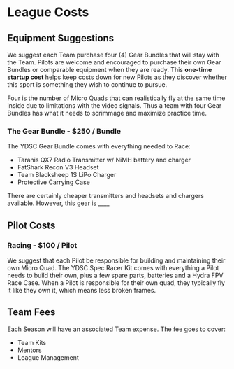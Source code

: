 # League Costs

## Equipment Suggestions

We suggest each Team purchase four (4) Gear Bundles that will stay with the Team. Pilots are welcome and encouraged to purchase their own Gear Bundles or comparable equipment when they are ready. This **one-time startup cost** helps keep costs down for new Pilots as they discover whether this sport is something they wish to continue to pursue.

Four is the number of Micro Quads that can realistically fly at the same time inside due to limitations with the video signals. Thus a team with four Gear Bundles has what it needs to scrimmage and maximize practice time.

### The Gear Bundle - $250 / Bundle

The YDSC Gear Bundle comes with everything needed to Race:
* Taranis QX7 Radio Transmitter w/ NiMH battery and charger
* FatShark Recon V3 Headset
* Team Blacksheep 1S LiPo Charger
* Protective Carrying Case

There are certainly cheaper transmitters and headsets and chargers available. However, this gear is ____


## Pilot Costs


### Racing - $100 / Pilot

We suggest that each Pilot be responsible for building and maintaining their own Micro Quad. The YDSC Spec Racer Kit comes with everything a Pilot needs to build their own, plus a few spare parts, batteries and a Hydra FPV Race Case. When a Pilot is responsible for their own quad, they typically fly it like they own it, which means less broken frames.


## Team Fees

Each Season will have an associated Team expense. The fee goes to cover:
* Team Kits
* Mentors
* League Management